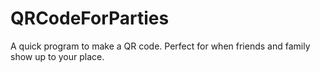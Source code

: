 # QRCodeForParties
A quick program to make a QR code. Perfect for when friends and family show up to your place.
